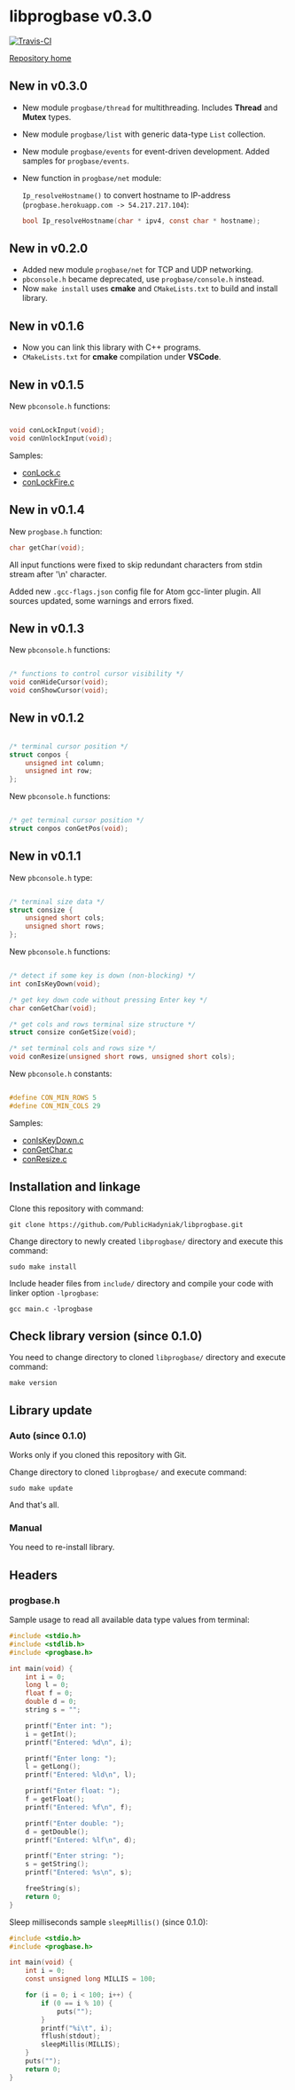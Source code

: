 # libprogbase v0.3.0

[![Travis-CI][travis-badge]][travis-builds]

[Repository home][home]

## New in v0.3.0

* New module `progbase/thread` for multithreading. Includes __Thread__ and __Mutex__ types.
* New module `progbase/list` with generic data-type `List` collection.
* New module `progbase/events` for event-driven development. Added samples for `progbase/events`.
* New function in `progbase/net` module:

  `Ip_resolveHostname()` to convert hostname to IP-address (`progbase.herokuapp.com -> 54.217.217.104`):

  ```c
  bool Ip_resolveHostname(char * ipv4, const char * hostname);
  ```

## New in v0.2.0

* Added new module `progbase/net` for TCP and UDP networking.
* `pbconsole.h` became deprecated, use `progbase/console.h` instead.
* Now `make install` uses __cmake__ and `CMakeLists.txt` to build and install library.

## New in v0.1.6

* Now you can link this library with C++ programs.
* `CMakeLists.txt` for __cmake__ compilation under __VSCode__.


## New in v0.1.5

New `pbconsole.h` functions:

~~~~c

void conLockInput(void);
void conUnlockInput(void);
~~~~

Samples:

* [conLock.c](https://github.com/PublicHadyniak/libprogbase/blob/master/sample/conLock.c)
* [conLockFire.c](https://github.com/PublicHadyniak/libprogbase/blob/master/sample/conLockFire.c)

## New in v0.1.4

New `progbase.h` function:

~~~~c
char getChar(void);
~~~~

All input functions were fixed to skip redundant characters from stdin stream after '\n' character.

Added new `.gcc-flags.json` config file for Atom gcc-linter plugin. All sources updated, some warnings and errors fixed.

## New in v0.1.3

New `pbconsole.h` functions:

~~~~c

/* functions to control cursor visibility */
void conHideCursor(void);
void conShowCursor(void);
~~~~

## New in v0.1.2

~~~~c

/* terminal cursor position */
struct conpos {
	unsigned int column;
	unsigned int row;
};
~~~~

New `pbconsole.h` functions:

~~~~c

/* get terminal cursor position */
struct conpos conGetPos(void);
~~~~

## New in v0.1.1

New `pbconsole.h` type:

~~~~c

/* terminal size data */
struct consize {
	unsigned short cols;
	unsigned short rows;
};
~~~~

New `pbconsole.h` functions:

~~~~c

/* detect if some key is down (non-blocking) */
int conIsKeyDown(void);

/* get key down code without pressing Enter key */
char conGetChar(void);  

/* get cols and rows terminal size structure */
struct consize conGetSize(void);  

/* set terminal cols and rows size */
void conResize(unsigned short rows, unsigned short cols);  
~~~~

New `pbconsole.h` constants:

~~~~c

#define CON_MIN_ROWS 5
#define CON_MIN_COLS 29
~~~~

Samples:

* [conIsKeyDown.c](https://github.com/PublicHadyniak/libprogbase/blob/master/sample/conIsKeyDown.c)
* [conGetChar.c](https://github.com/PublicHadyniak/libprogbase/blob/master/sample/conGetChar.c)
* [conResize.c](https://github.com/PublicHadyniak/libprogbase/blob/master/sample/conResize.c)

## Installation and linkage

Clone this repository with command:

~~~~
git clone https://github.com/PublicHadyniak/libprogbase.git
~~~~

Change directory to newly created `libprogbase/` directory and execute this command:

~~~~
sudo make install
~~~~

Include header files from `include/` directory and compile your code with linker option `-lprogbase`:

~~~~
gcc main.c -lprogbase
~~~~

## Check library version (since 0.1.0)

You need to change directory to cloned `libprogbase/` directory and execute command:

~~~~
make version
~~~~

## Library update

### Auto (since 0.1.0)

Works only if you cloned this repository with Git.

Change directory to cloned `libprogbase/` and execute command:

~~~~
sudo make update
~~~~

And that's all.

### Manual

You need to re-install library.

## Headers

### progbase.h

Sample usage to read all available data type values from terminal:

~~~~c
#include <stdio.h>
#include <stdlib.h>
#include <progbase.h>

int main(void) {
	int i = 0;
	long l = 0;
	float f = 0;
	double d = 0;
	string s = "";

	printf("Enter int: ");
	i = getInt();
	printf("Entered: %d\n", i);

	printf("Enter long: ");
	l = getLong();
	printf("Entered: %ld\n", l);

	printf("Enter float: ");
	f = getFloat();
	printf("Entered: %f\n", f);

	printf("Enter double: ");
	d = getDouble();
	printf("Entered: %lf\n", d);

	printf("Enter string: ");
	s = getString();
	printf("Entered: %s\n", s);

	freeString(s);
	return 0;
}
~~~~

Sleep milliseconds sample `sleepMillis()` (since 0.1.0):

```c
#include <stdio.h>
#include <progbase.h>

int main(void) {
	int i = 0;
	const unsigned long MILLIS = 100;

	for (i = 0; i < 100; i++) {
		if (0 == i % 10) {
			puts("");
		}
		printf("%i\t", i);
		fflush(stdout);
		sleepMillis(MILLIS);
	}
	puts("");
	return 0;
}
```


[home]: https://github.com/PublicHadyniak/libprogbase
[travis-badge]: https://travis-ci.org/PublicHadyniak/libprogbase.svg?branch=master
[travis-builds]: https://travis-ci.org/PublicHadyniak/libprogbase/builds
